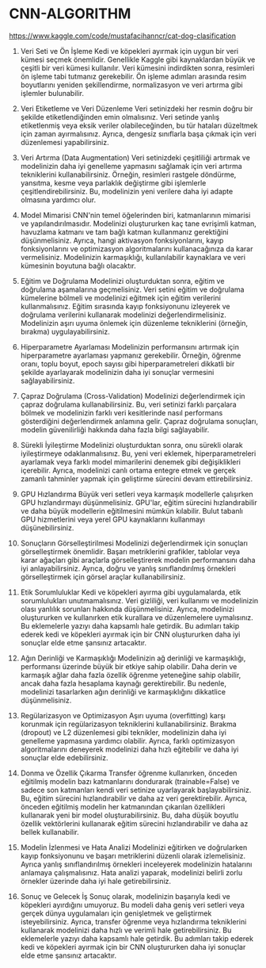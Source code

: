 # CNN-ALGORITHM
https://www.kaggle.com/code/mustafacihanncr/cat-dog-clasification

1. Veri Seti ve Ön İşleme
Kedi ve köpekleri ayırmak için uygun bir veri kümesi seçmek önemlidir. Genellikle Kaggle gibi kaynaklardan büyük ve çeşitli bir veri kümesi kullanılır. Veri kümesini indirdikten sonra, resimleri ön işleme tabi tutmanız gerekebilir. Ön işleme adımları arasında resim boyutlarını yeniden şekillendirme, normalizasyon ve veri artırma gibi işlemler bulunabilir.


2. Veri Etiketleme ve Veri Düzenleme
Veri setinizdeki her resmin doğru bir şekilde etiketlendiğinden emin olmalısınız. Veri setinde yanlış etiketlenmiş veya eksik veriler olabileceğinden, bu tür hataları düzeltmek için zaman ayırmalısınız. Ayrıca, dengesiz sınıflarla başa çıkmak için veri düzenlemesi yapabilirsiniz.


3. Veri Artırma (Data Augmentation)
Veri setinizdeki çeşitliliği artırmak ve modelinizin daha iyi genelleme yapmasını sağlamak için veri artırma tekniklerini kullanabilirsiniz. Örneğin, resimleri rastgele döndürme, yansıtma, kesme veya parlaklık değiştirme gibi işlemlerle çeşitlendirebilirsiniz. Bu, modelinizin yeni verilere daha iyi adapte olmasına yardımcı olur.


4. Model Mimarisi
CNN'nin temel öğelerinden biri, katmanlarının mimarisi ve yapılandırılmasıdır. Modelinizi oluştururken kaç tane evrişimli katman, havuzlama katmanı ve tam bağlı katman kullanmanız gerektiğini düşünmelisiniz. Ayrıca, hangi aktivasyon fonksiyonlarını, kayıp fonksiyonlarını ve optimizasyon algoritmalarını kullanacağınıza da karar vermelisiniz. Modelinizin karmaşıklığı, kullanılabilir kaynaklara ve veri kümesinin boyutuna bağlı olacaktır.


5. Eğitim ve Doğrulama
Modelinizi oluşturduktan sonra, eğitim ve doğrulama aşamalarına geçmelisiniz. Veri setini eğitim ve doğrulama kümelerine bölmeli ve modelinizi eğitmek için eğitim verilerini kullanmalısınız. Eğitim sırasında kayıp fonksiyonunu izleyerek ve doğrulama verilerini kullanarak modelinizi değerlendirmelisiniz. Modelinizin aşırı uyuma önlemek için düzenleme tekniklerini (örneğin, bırakma) uygulayabilirsiniz.


6. Hiperparametre Ayarlaması
Modelinizin performansını artırmak için hiperparametre ayarlaması yapmanız gerekebilir. Örneğin, öğrenme oranı, toplu boyut, epoch sayısı gibi hiperparametreleri dikkatli bir şekilde ayarlayarak modelinizin daha iyi sonuçlar vermesini sağlayabilirsiniz.

7. Çapraz Doğrulama (Cross-Validation)
Modelinizi değerlendirmek için çapraz doğrulama kullanabilirsiniz. Bu, veri setinizi farklı parçalara bölmek ve modelinizin farklı veri kesitlerinde nasıl performans gösterdiğini değerlendirmek anlamına gelir. Çapraz doğrulama sonuçları, modelin güvenilirliği hakkında daha fazla bilgi sağlayabilir.

8. Sürekli İyileştirme
Modelinizi oluşturduktan sonra, onu sürekli olarak iyileştirmeye odaklanmalısınız. Bu, yeni veri eklemek, hiperparametreleri ayarlamak veya farklı model mimarilerini denemek gibi değişiklikleri içerebilir. Ayrıca, modelinizi canlı ortama entegre etmek ve gerçek zamanlı tahminler yapmak için geliştirme sürecini devam ettirebilirsiniz.

9. GPU Hızlandırma
Büyük veri setleri veya karmaşık modellerle çalışırken GPU hızlandırmayı düşünmelisiniz. GPU'lar, eğitim sürecini hızlandırabilir ve daha büyük modellerin eğitilmesini mümkün kılabilir. Bulut tabanlı GPU hizmetlerini veya yerel GPU kaynaklarını kullanmayı düşünebilirsiniz.

10. Sonuçların Görselleştirilmesi
Modelinizi değerlendirmek için sonuçları görselleştirmek önemlidir. Başarı metriklerini grafikler, tablolar veya karar ağaçları gibi araçlarla görselleştirerek modelin performansını daha iyi anlayabilirsiniz. Ayrıca, doğru ve yanlış sınıflandırılmış örnekleri görselleştirmek için görsel araçlar kullanabilirsiniz.

11. Etik Sorumluluklar
Kedi ve köpekleri ayırma gibi uygulamalarda, etik sorumlulukları unutmamalısınız. Veri gizliliği, veri kullanımı ve modelinizin olası yanlılık sorunları hakkında düşünmelisiniz. Ayrıca, modelinizi oluştururken ve kullanırken etik kurallara ve düzenlemelere uymalısınız.
Bu eklemelerle yazıyı daha kapsamlı hale getirdik. Bu adımları takip ederek kedi ve köpekleri ayırmak için bir CNN oluştururken daha iyi sonuçlar elde etme şansınız artacaktır.

13. Ağın Derinliği ve Karmaşıklığı
Modelinizin ağ derinliği ve karmaşıklığı, performansı üzerinde büyük bir etkiye sahip olabilir. Daha derin ve karmaşık ağlar daha fazla özellik öğrenme yeteneğine sahip olabilir, ancak daha fazla hesaplama kaynağı gerektirebilir. Bu nedenle, modelinizi tasarlarken ağın derinliği ve karmaşıklığını dikkatlice düşünmelisiniz.

14. Regülarizasyon ve Optimizasyon
Aşırı uyuma (overfitting) karşı korunmak için regülarizasyon tekniklerini kullanabilirsiniz. Bırakma (dropout) ve L2 düzenlemesi gibi teknikler, modelinizin daha iyi genelleme yapmasına yardımcı olabilir. Ayrıca, farklı optimizasyon algoritmalarını deneyerek modelinizi daha hızlı eğitebilir ve daha iyi sonuçlar elde edebilirsiniz.

15. Donma ve Özellik Çıkarma
Transfer öğrenme kullanırken, önceden eğitilmiş modelin bazı katmanlarını dondurarak (trainable=False) ve sadece son katmanları kendi veri setinize uyarlayarak başlayabilirsiniz. Bu, eğitim sürecini hızlandırabilir ve daha az veri gerektirebilir. Ayrıca, önceden eğitilmiş modelin her katmanından çıkarılan özellikleri kullanarak yeni bir model oluşturabilirsiniz. Bu, daha düşük boyutlu özellik vektörlerini kullanarak eğitim sürecini hızlandırabilir ve daha az bellek kullanabilir.

16. Modelin İzlenmesi ve Hata Analizi
Modelinizi eğitirken ve doğrularken kayıp fonksiyonunu ve başarı metriklerini düzenli olarak izlemelisiniz. Ayrıca yanlış sınıflandırılmış örnekleri inceleyerek modelinizin hatalarını anlamaya çalışmalısınız. Hata analizi yaparak, modelinizi belirli zorlu örnekler üzerinde daha iyi hale getirebilirsiniz.

17. Sonuç ve Gelecek İş
Sonuç olarak, modelinizin başarıyla kedi ve köpekleri ayırdığını umuyoruz. Bu modeli daha geniş veri setleri veya gerçek dünya uygulamaları için genişletmek ve geliştirmek isteyebilirsiniz. Ayrıca, transfer öğrenme veya hızlandırma tekniklerini kullanarak modelinizi daha hızlı ve verimli hale getirebilirsiniz.
Bu eklemelerle yazıyı daha kapsamlı hale getirdik. Bu adımları takip ederek kedi ve köpekleri ayırmak için bir CNN oluştururken daha iyi sonuçlar elde etme şansınız artacaktır.

